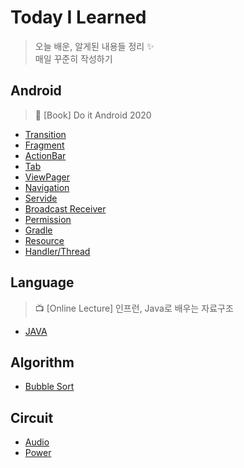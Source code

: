 # Today I Learned

> 오늘 배운, 알게된 내용들 정리 :sparkles:  
> 매일 꾸준히 작성하기  

## Android

> :blue_book: [Book] Do it Android 2020  

* [Transition](https://github.com/nyong-lab/TIL/blob/master/Android/Change.md)
* [Fragment](https://github.com/nyong-lab/TIL/blob/master/Android/Fragment.md)
* [ActionBar](https://github.com/nyong-lab/TIL/blob/master/Android/ActionBar.md)
* [Tab](https://github.com/nyong-lab/TIL/blob/master/Android/Tab.md)
* [ViewPager](https://github.com/nyong-lab/TIL/blob/master/Android/ViewPager.md)
* [Navigation](https://github.com/nyong-lab/TIL/blob/master/Android/Navigation.md)
* [Servide](https://github.com/nyong-lab/TIL/blob/master/Android/Service.md)
* [Broadcast Receiver](https://github.com/nyong-lab/TIL/blob/master/Android/Broadcast_Receiver.md)
* [Permission](https://github.com/nyong-lab/TIL/blob/master/Android/Permission.md)
* [Gradle](https://github.com/nyong-lab/TIL/blob/master/Android/Gradle.md)
* [Resource](https://github.com/nyong-lab/TIL/blob/master/Android/Resource.md)
* [Handler/Thread](https://github.com/nyong-lab/TIL/blob/master/Android/Handler.md)

## Language
 
> :tv: [Online Lecture] 인프런, Java로 배우는 자료구조  

* [JAVA](https://github.com/nyong-lab/TIL/blob/master/JAVA/Data_Structure.md)

## Algorithm

* [Bubble Sort](https://github.com/nyong-lab/TIL/blob/master/Algorithm/Bubble_Sort.md)

## Circuit

* [Audio](https://github.com/nyong-lab/TIL/blob/master/Circuit/Audio.md)  
* [Power](https://github.com/nyong-lab/TIL/blob/master/Circuit/Power.md)
